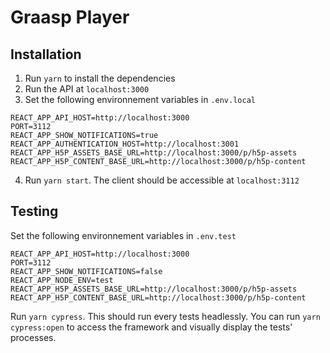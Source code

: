 # Graasp Player

## Installation

1. Run `yarn` to install the dependencies
2. Run the API at `localhost:3000`
3. Set the following environnement variables in `.env.local`

```
REACT_APP_API_HOST=http://localhost:3000
PORT=3112
REACT_APP_SHOW_NOTIFICATIONS=true
REACT_APP_AUTHENTICATION_HOST=http://localhost:3001
REACT_APP_H5P_ASSETS_BASE_URL=http://localhost:3000/p/h5p-assets
REACT_APP_H5P_CONTENT_BASE_URL=http://localhost:3000/p/h5p-content
```

4. Run `yarn start`. The client should be accessible at `localhost:3112`

## Testing

Set the following environnement variables in `.env.test`

```
REACT_APP_API_HOST=http://localhost:3000
PORT=3112
REACT_APP_SHOW_NOTIFICATIONS=false
REACT_APP_NODE_ENV=test
REACT_APP_H5P_ASSETS_BASE_URL=http://localhost:3000/p/h5p-assets
REACT_APP_H5P_CONTENT_BASE_URL=http://localhost:3000/p/h5p-content
```

Run `yarn cypress`. This should run every tests headlessly.
You can run `yarn cypress:open` to access the framework and visually display the tests' processes.
